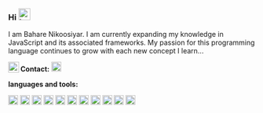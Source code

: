 ### Hi <img src="https://user-images.githubusercontent.com/74038190/216120986-f2752ca9-fe82-4aa3-befe-0a58db010d85.png" height="24px" width="24px" alt="happy-face">

I am Bahare Nikoosiyar. I am currently expanding my knowledge in JavaScript and its associated frameworks. My passion for this programming language continues to grow with each new concept I learn...

**Contact:** 
<a href="bahare.nikoosiyar@gmail.com">
 <code><img height="20" src="https://user-images.githubusercontent.com/71316063/234707711-5ce994b8-d3dd-4e6a-b745-d7096406f53a.svg" style="max-width: 100%;"></code>
</a>
<a href="https://www.linkedin.com/in/bahare-nikoosiyar/">
  <img align="left" alt="Bahare Nikoosiyar's LinkedIN" width="22px" src="https://user-images.githubusercontent.com/71316063/234707906-333fb383-e5cc-4cd9-82b9-4c39bcf85858.svg" />
</a>

**languages and tools:**   

<code><img height="20" src="https://user-images.githubusercontent.com/71316063/234701847-8ce9b8fc-cd0f-4fce-b117-35d8a82f36d7.svg" style="max-width: 100%;"></code>
<code><img height="20" src="https://user-images.githubusercontent.com/71316063/234702498-609a95de-a022-4a8c-a362-a1c89af58ecc.svg" style="max-width: 100%;"></code>
<code><img height="20" src="https://user-images.githubusercontent.com/71316063/234702404-e0fccd9b-d08c-413c-a217-cfc3419b22ce.svg" style="max-width: 100%;"></code>
<code><img height="20" src="https://user-images.githubusercontent.com/71316063/234703551-cfdd656d-a6a1-4601-8620-a6817a3f76e1.svg" style="max-width: 100%;"></code>
<code><img height="20" src="https://user-images.githubusercontent.com/71316063/234702673-ac334b20-0ef4-4cb4-96ee-ba4534877881.svg" style="max-width: 100%;"></code>
<code><img height="20" src="https://user-images.githubusercontent.com/71316063/234702694-969646b7-1ab8-4370-9f82-4ff344c47327.svg" style="max-width: 100%;"></code>
<code><img height="20" src="https://user-images.githubusercontent.com/71316063/234703390-ac7a6ba2-d630-4d69-88d8-e41a661a0c00.svg" style="max-width: 100%;"></code>
<code><img height="20" src="https://user-images.githubusercontent.com/71316063/234702730-c4868781-600c-488d-95c8-989ba9f6f971.svg" style="max-width: 100%;"></code>
<code><img height="20" src="https://user-images.githubusercontent.com/71316063/234702761-c702fa5f-a57f-4e5a-a76c-3e1eea1166a9.svg" style="max-width: 100%;"></code>
<code><img height="20" src="https://user-images.githubusercontent.com/71316063/234703574-c41b056c-c59b-4b8a-a9c2-b6a5fa800d56.svg" style="max-width: 100%;"></code>
<code><img height="20" src="https://user-images.githubusercontent.com/71316063/234703501-2e755796-bd16-4879-9d56-26fd8704a946.svg" style="max-width: 100%;"></code>

